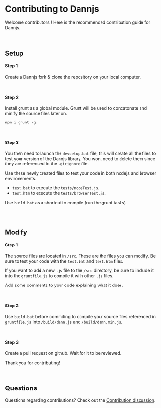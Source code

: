 # Contributing to Dannjs
Welcome contributors ! Here is the recommended contribution guide for Dannjs.
<br/><br/><br/>

## Setup


#### Step 1
Create a Dannjs fork & clone the repository on your local computer.

<br/>

#### Step 2
Install grunt as a global module. Grunt will be used to concatonate and minify the source files later on.

```
npm i grunt -g
```

<br/>

#### Step 3

You then need to launch the `devsetup.bat` file, this will create all the files to test your version of the Dannjs library. You wont need to delete them since they are referenced in the `.gitignore` file.

Use these newly created files to test your code in both nodejs and browser environements.

* `test.bat` to execute the `tests/nodeTest.js`.
* `test.htm` to execute the `tests/browserTest.js`.

Use `build.bat` as a shortcut to compile (run the grunt tasks).

<br/><br/>

## Modify

#### Step 1

The source files are located in `/src`. These are the files you can modify. Be sure to test your code with the `test.bat` and `test.htm` files.

If you want to add a new `.js` file to the `/src` directory, be sure to include it into the `gruntfile.js` to compile it with other `.js` files.

Add some comments to your code explaining what it does.

<br/>

#### Step 2

Use `build.bat` before commiting to compile your source files referenced in `gruntfile.js` into `/build/dann.js` and `/build/dann.min.js`.

<br/>

#### Step 3

Create a pull request on github. Wait for it to be reviewed.

Thank you for contributing!
<br/><br/><br/>


## Questions

Questions regarding contributions? Check out the [Contribution discussion](https://github.com/matiasvlevi/Dann/discussions/7).
